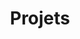 ---
title: Projets
heading: Projets
subheading: Retrouvez ici mes réalisations personnelles et projets open-source.
---